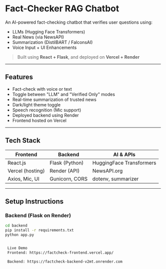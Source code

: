 #  Fact-Checker RAG Chatbot

An AI-powered fact-checking chatbot that verifies user questions using:

-  LLMs (Hugging Face Transformers)
-  Real News (via NewsAPI)
-  Summarization (DistilBART / FalconsAI)
-  Voice Input + UI Enhancements

> Built using **React + Flask**, and deployed on **Vercel + Render** 

---

##  Features

-  Fact-check with voice or text
-  Toggle between "LLM" and "Verified Only" modes
-  Real-time summarization of trusted news
-  Dark/light theme toggle
-  Speech recognition (Mic support)
-  Deployed backend using Render
-  Frontend hosted on Vercel

---

##  Tech Stack

| Frontend           | Backend           | AI & APIs            |
|--------------------|-------------------|----------------------|
| React.js           | Flask (Python)    | HuggingFace Transformers |
| Vercel (hosting)   | Render (API)      | NewsAPI.org          |
| Axios, Mic, UI     | Gunicorn, CORS    | dotenv, summarizer   |

---

##  Setup Instructions

###  Backend (Flask on Render)

```bash
cd backend
pip install -r requirements.txt
python app.py


 Live Demo
 Frontend: https://factcheck-frontend.vercel.app/

 Backend: https://factcheck-backend-v2mt.onrender.com


